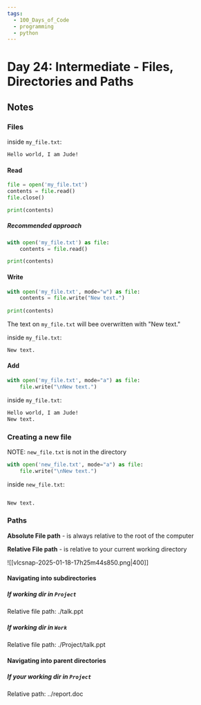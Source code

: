 ```yaml
---
tags:
  - 100_Days_of_Code
  - programming
  - python
---
```

# Day 24: Intermediate - Files, Directories and Paths

## Notes

### Files

inside `my_file.txt`:

```txt
Hello world, I am Jude!
```

#### Read

```python
file = open('my_file.txt')
contents = file.read()
file.close()

print(contents)
```

##### Recommended approach

```python
with open('my_file.txt') as file:
    contents = file.read()

print(contents)
```

#### Write

```python
with open('my_file.txt', mode="w") as file: 
    contents = file.write("New text.") 
    
print(contents)
```

The text on `my_file.txt` will bee overwritten with "New text."

inside `my_file.txt`:

```txt
New text.
```

#### Add

```python
with open('my_file.txt', mode="a") as file: 
    file.write("\nNew text.") 
```

inside `my_file.txt`:

```txt
Hello world, I am Jude!
New text.
```

### Creating a new file

NOTE: `new_file.txt` is not in the directory

```python
with open('new_file.txt', mode="a") as file: 
    file.write("\nNew text.") 
```

inside `new_file.txt`:

```txt

New text.
```

### Paths

**Absolute File path** - is always relative to the root of the computer

**Relative File path** - is relative to your current working directory

![[vlcsnap-2025-01-18-17h25m44s850.png|400]]

#### Navigating into subdirectories

##### If working dir in `Project`

Relative file path: ./talk.ppt

##### If working dir in `Work`

Relative file path: ./Project/talk.ppt

#### Navigating into parent directories

##### If your working dir in `Project`  

Relative path: ../report.doc
